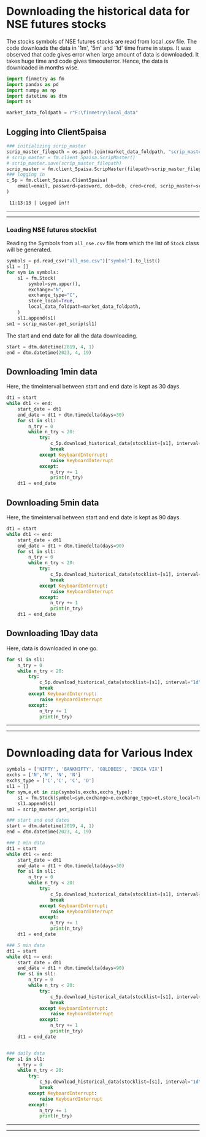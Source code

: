# Downloading the historical data for NSE futures stocks

The stocks symbols of NSE futures stocks are read from local .csv file. The code downloads the data in '1m', '5m' and '1d' time frame in steps. It was observed that code gives error when large amount of data is downloaded. It takes huge time and code gives timeouterror. Hence, the data is downloaded in months wise.


```python
import finmetry as fm
import pandas as pd
import numpy as np
import datetime as dtm
import os

market_data_foldpath = r"F:\finmetry\local_data"
```

## Logging into Client5paisa


```python
### initializing scrip_master
scrip_master_filepath = os.path.join(market_data_foldpath, "scrip_master.csv")
# scrip_master = fm.client_5paisa.ScripMaster()
# scrip_master.save(scrip_master_filepath)
scrip_master = fm.client_5paisa.ScripMaster(filepath=scrip_master_filepath)
### logging in
c_5p = fm.client_5paisa.Client5paisa(
    email=email, password=password, dob=dob, cred=cred, scrip_master=scrip_master
)
```

     11:13:13 | Logged in!!
    

---
---
### Loading NSE futures stocklist

Reading the Symbols from `all_nse.csv` file from which the list of `Stock` class will be generated.


```python
symbols = pd.read_csv("all_nse.csv")["symbol"].to_list()
sl1 = []
for sym in symbols:
    s1 = fm.Stock(
        symbol=sym.upper(),
        exchange="N",
        exchange_type="C",
        store_local=True,
        local_data_foldpath=market_data_foldpath,
    )
    sl1.append(s1)
sm1 = scrip_master.get_scrip(sl1)
```

The start and end date for all the data downloading.


```python
start = dtm.datetime(2019, 4, 1)
end = dtm.datetime(2023, 4, 19)
```

## Downloading 1min data

Here, the timeinterval between start and end date is kept as 30 days.


```python
dt1 = start
while dt1 <= end:
    start_date = dt1
    end_date = dt1 + dtm.timedelta(days=30)
    for s1 in sl1:
        n_try = 0
        while n_try < 20:
            try:
                c_5p.download_historical_data(stocklist=[s1], interval="1m", start=start_date, end=end_date)
                break
            except KeyboardInterrupt:
                raise KeyboardInterrupt
            except:
                n_try += 1
                print(n_try)
    dt1 = end_date
```

## Downloading 5min data

Here, the timeinterval between start and end date is kept as 90 days.


```python
dt1 = start
while dt1 <= end:
    start_date = dt1
    end_date = dt1 + dtm.timedelta(days=90)
    for s1 in sl1:
        n_try = 0
        while n_try < 20:
            try:
                c_5p.download_historical_data(stocklist=[s1], interval="5m", start=start_date, end=end_date)
                break
            except KeyboardInterrupt:
                raise KeyboardInterrupt
            except:
                n_try += 1
                print(n_try)
    dt1 = end_date
```

## Downloading 1Day data

Here, data is downloaded in one go.


```python
for s1 in sl1:
    n_try = 0
    while n_try < 20:
        try:
            c_5p.download_historical_data(stocklist=[s1], interval="1d", start=start, end=end)
            break
        except KeyboardInterrupt:
            raise KeyboardInterrupt
        except:
            n_try += 1
            print(n_try)
```

---
---

# Downloading data for Various Index


```python
symbols = ['NIFTY', 'BANKNIFTY', 'GOLDBEES', 'INDIA VIX']
exchs = ['N','N', 'N', 'N']
exchs_type = ['C','C', 'C', 'D']
sl1 = []
for sym,e,et in zip(symbols,exchs,exchs_type):    
    s1 = fm.Stock(symbol=sym,exchange=e,exchange_type=et,store_local=True,local_data_foldpath=market_data_foldpath)
    sl1.append(s1)
sm1 = scrip_master.get_scrip(sl1)

### start and end dates
start = dtm.datetime(2019, 4, 1)
end = dtm.datetime(2023, 4, 19)
```


```python
### 1 min data
dt1 = start
while dt1 <= end:
    start_date = dt1
    end_date = dt1 + dtm.timedelta(days=30)
    for s1 in sl1:
        n_try = 0
        while n_try < 20:
            try:
                c_5p.download_historical_data(stocklist=[s1], interval="1m", start=start_date, end=end_date)
                break
            except KeyboardInterrupt:
                raise KeyboardInterrupt
            except:
                n_try += 1
                print(n_try)
    dt1 = end_date

### 5 min data
dt1 = start
while dt1 <= end:
    start_date = dt1
    end_date = dt1 + dtm.timedelta(days=90)
    for s1 in sl1:
        n_try = 0
        while n_try < 20:
            try:
                c_5p.download_historical_data(stocklist=[s1], interval="5m", start=start_date, end=end_date)
                break
            except KeyboardInterrupt:
                raise KeyboardInterrupt
            except:
                n_try += 1
                print(n_try)
    dt1 = end_date


### daily data
for s1 in sl1:
    n_try = 0
    while n_try < 20:
        try:
            c_5p.download_historical_data(stocklist=[s1], interval="1d", start=start, end=end)
            break
        except KeyboardInterrupt:
            raise KeyboardInterrupt
        except:
            n_try += 1
            print(n_try)
```

---
---
